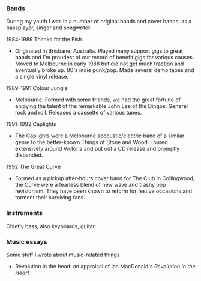 ### Bands

During my youth I was in a number of original bands and cover bands, as a
bassplayer, singer and songwriter.

1984-1989 Thanks for the Fish<br/>

* Originated in Brisbane, Australia. Played many support gigs to great bands
  and I'm proudest of our record of benefit gigs for various causes. Moved to
  Melbourne in early 1988 but did not get much traction and eventually broke
  up. 80's indie punk/pop. Made several demo tapes and a single vinyl release.

1989-1991 Colour Jungle<br/>

* Melbourne. Formed with some friends, we had the great fortune of enjoying
  the talent of the remarkable John Lee of the Dingos. General rock and roll.
  Released a cassette of various tunes.

1991-1992 Caplights<br/>

* The Caplights were a Melbourne accoustic/electric band of a similar genre to
  the better-known Things of Stone and Wood. Toured extensively around
  Victoria and put out a CD release and promptly disbanded.

1992 The Great Curve<br/>

* Formed as a pickup after-hours cover band for The Club in Collingwood, the
  Curve were a fearless blend of new wave and trashy pop revisionism. They
  have been known to reform for festive occasions and torment their surviving
  fans.

### Instruments

Chiefly bass, also keyboards, guitar.

### Music essays

Some stuff I wrote about music-related things

* Revolution in the head: an appraisal of Ian MacDonald's *Revolution in the
  Heart*
